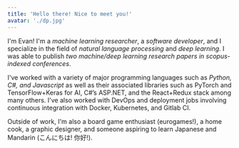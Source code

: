 ```yaml
---
title: 'Hello there! Nice to meet you!'
avatar: './dp.jpg'
---
```


I'm Evan! I'm a _machine learning researcher_, a _software developer_, and I specialize in the field of _natural language processing_ and _deep learning_. I was able to publish _two machine/deep learning research papers in scopus-indexed conferences_.

I've worked with a variety of major programming languages such as _Python, C#, and Javascript_ as well as their associated libraries such as PyTorch and TensorFlow+Keras for AI, C#’s ASP.NET, and the React+Redux stack among many others. I've also worked with DevOps and deployment jobs involving continuous integration with Docker, Kubernetes, and Gitlab CI.

Outside of work, I'm also a board game enthusiast (eurogames!), a home cook, a graphic designer, and someone aspiring to learn Japanese and Mandarin (こんにちは! 你好!).
